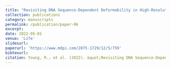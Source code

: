 ```yaml
---
title: "Revisiting DNA Sequence-Dependent Deformability in High-Resolution Structures: Effects of Flanking Base Pairs on Dinucleotide Morphology and Global Chain Configuration"
collection: publications
category: manuscripts
permalink: /publication/paper-06
excerpt: 
date: 2022-05-01
venue: 'Life'
slidesurl: 
paperurl: 'https://www.mdpi.com/2075-1729/12/5/759'
bibtexurl: 
citation: Young, R., et al. (2022). &quot;Revisiting DNA Sequence-Dependent Deformability in High-Resolution Structures: Effects of Flanking Base Pairs on Dinucleotide Morphology and Global Chain Configuration.&quot; <i>Life 1</i>. 12(5).'
---
```


